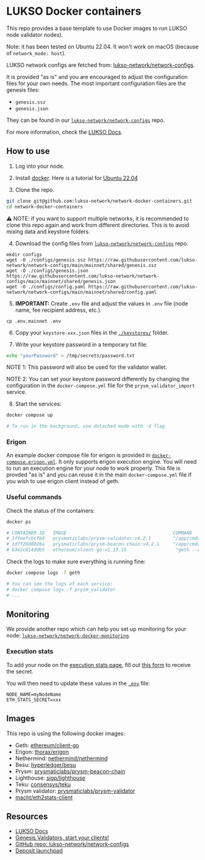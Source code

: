 # LUKSO Docker containers

This repo provides a base template to use Docker images to run LUKSO node validator nodes).

Note: it has been tested on Ubuntu 22.04. It won't work on macOS (because of `network_mode: host`).

LUKSO network configs are fetched from: [lukso-network/network-configs](https://github.com/lukso-network/network-configs).

It is provided "as is" and you are encouraged to adjust the configuration files for your own needs. The most important configuration files are the genesis files:

- `genesis.ssz`
- `genesis.json`

They can be found in our [`lukso-network/network-configs`](https://github.com/lukso-network/network-configs) repo.

For more information, check the [LUKSO Docs](https://docs.lukso.tech/networks/mainnet/running-a-node/).

## How to use

1. Log into your node.
2. Install [docker](https://docs.docker.com/engine/install/ubuntu/).
   Here is a tutorial for [Ubuntu 22.04](https://www.digitalocean.com/community/tutorials/how-to-install-and-use-docker-compose-on-ubuntu-22-04)

3. Clone the repo.

```sh
git clone git@github.com:lukso-network/network-docker-containers.git
cd network-docker-containers
```

⚠️ NOTE: if you want to support multiple networks, it is recommended to clone this repo again and work from different directories. This is to avoid mixing data and keystore folders.

4. Download the config files from [`lukso-network/network-configs`](https://github.com/lukso-network/network-configs) repo.

```
mkdir configs
wget -O ./configs/genesis.ssz https://raw.githubusercontent.com/lukso-network/network-configs/main/mainnet/shared/genesis.ssz
wget -O ./configs/genesis.json https://raw.githubusercontent.com/lukso-network/network-configs/main/mainnet/shared/genesis.json
wget -O ./configs/config.yaml https://raw.githubusercontent.com/lukso-network/network-configs/main/mainnet/shared/config.yaml
```

5. **IMPORTANT:** Create `.env` file and adjust the values in `.env` file (node name, fee recipient address, etc.).

```
cp .env.mainnet .env
```

6. Copy your `keystore-xxx.json` files in the [`./keystores/`](./keystores) folder.

7. Write your keystore password in a temporary txt file:

```sh
echo "yourPassword" > /tmp/secrets/password.txt
```

NOTE 1: This password will also be used for the validator wallet.

NOTE 2: You can set your keystore password differently by changing the configuration in the `docker-compose.yml` file for the `prysm_validator_import` service.

8. Start the services:

```sh
docker compose up

# To run in the background, use detached mode with -d flag
```

### Erigon

An example docker compose file for erigon is provided in [`docker-compose.erigon.yml`](./docker-compose.erigon.yml). It only supports erigon execution engine. You will need to run an execution engine for your node to work properly. This file is provded "as is" and you can reuse it in the main `docker-compose.yml` file if you wish to use erigon client instead of geth.

### Useful commands

Check the status of the containers:

```sh
docker ps

# CONTAINER ID   IMAGE                                       COMMAND                  CREATED              STATUS                         PORTS                    NAMES
# 1ffeefcbcfb4   prysmaticlabs/prysm-validator:v4.2.1        "/app/cmd/validator/…"   About a minute ago   Up About a minute                                       prysm_validator
# 1dff26d8026a   prysmaticlabs/prysm-beacon-chain:v4.2.1     "/app/cmd/beacon-cha…"   About a minute ago   Up About a minute                                       prysm_beacon
# b3e2c814ddb5   ethereum/client-go:v1.13.15                  "geth --config /conf…"   About a minute ago   Up About a minute                                       geth
```

Check the logs to make sure everything is running fine:

```sh
docker compose logs -f geth

# You can see the logs of each service:
# docker compose logs -f prysm_validator
# ...
```

## Monitoring

We provide another repo which can help you set up monitoring for your node: [`lukso-network/network-docker-monitoring`](https://github.com/lukso-network/network-docker-monitoring).

### Execution stats

To add your node on the [execution stats page](https://stats.execution.mainnet.lukso.network/), fill out [this form](https://docs.google.com/forms/d/e/1FAIpQLSf6_vflZkaRh8dgHMiFtZI5g3DrBFKP4Sc2l2DBW95OWRFO9g/viewform) to receive the secret.

You will then need to update these values in the [`.env`](./.env) file:

```
NODE_NAME=myNodeName
ETH_STATS_SECRET=xxx
```

## Images

This repo is using the following docker images:

- Geth: [ethereum/client-go](https://hub.docker.com/r/ethereum/client-go)
- Erigon: [thorax/erigon](https://hub.docker.com/r/thorax/erigon)
- Nethermind: [nethermind/nethermind](https://hub.docker.com/r/nethermind/nethermind)
- Besu: [hyperledger/besu](https://hub.docker.com/r/hyperledger/besu)
- Prysm: [prysmaticlabs/prysm-beacon-chain](https://hub.docker.com/r/prysmaticlabs/prysm-beacon-chain)
- Lighthouse: [sigp/lighthouse](https://hub.docker.com/r/sigp/lighthouse)
- Teku: [consensys/teku](https://hub.docker.com/r/consensys/teku)
- Prysm validator: [prysmaticlabs/prysm-validator](https://hub.docker.com/r/prysmaticlabs/prysm-validator)
- [macht/eth2stats-client](https://hub.docker.com/r/macht/eth2stats-client)

## Resources

- [LUKSO Docs](https://docs.lukso.network)
- [Genesis Validators, start your clients!](https://medium.com/lukso/genesis-validators-start-your-clients-fe01db8f3fba)
- [GitHub repo: lukso-network/network-configs](https://github.com/lukso-network/network-configs)
- [Deposit launchpad](https://deposit.mainnet.lukso.network/)

